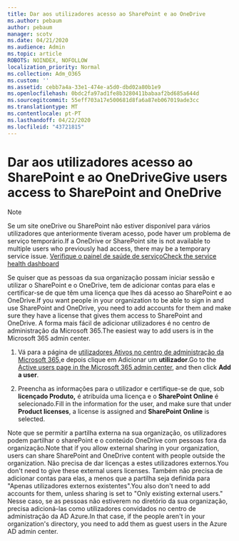 ```yaml
---
title: Dar aos utilizadores acesso ao SharePoint e ao OneDrive
ms.author: pebaum
author: pebaum
manager: scotv
ms.date: 04/21/2020
ms.audience: Admin
ms.topic: article
ROBOTS: NOINDEX, NOFOLLOW
localization_priority: Normal
ms.collection: Adm_O365
ms.custom: ''
ms.assetid: cebb7a4a-33e1-474e-a5d0-dbd02a80b1e9
ms.openlocfilehash: 0bdc2fa97ad1fe8b3280411babaaf2bd685a644d
ms.sourcegitcommit: 55eff703a17e500681d8fa6a87eb067019ade3cc
ms.translationtype: MT
ms.contentlocale: pt-PT
ms.lasthandoff: 04/22/2020
ms.locfileid: "43721815"
---
```

# <a name="give-users-access-to-sharepoint-and-onedrive"></a><span data-ttu-id="7c8e3-102">Dar aos utilizadores acesso ao SharePoint e ao OneDrive</span><span class="sxs-lookup"><span data-stu-id="7c8e3-102">Give users access to SharePoint and OneDrive</span></span>

> [!NOTE]
> <span data-ttu-id="7c8e3-103">Se um site oneDrive ou SharePoint não estiver disponível para vários utilizadores que anteriormente tiveram acesso, pode haver um problema de serviço temporário.</span><span class="sxs-lookup"><span data-stu-id="7c8e3-103">If a OneDrive or SharePoint site is not available to multiple users who previously had access, there may be a temporary service issue.</span></span> [<span data-ttu-id="7c8e3-104">Verifique o painel de saúde de serviço</span><span class="sxs-lookup"><span data-stu-id="7c8e3-104">Check the service health dashboard</span></span>](https://portal.office.com/adminportal/home#/servicehealth)
  
<span data-ttu-id="7c8e3-105">Se quiser que as pessoas da sua organização possam iniciar sessão e utilizar o SharePoint e o OneDrive, tem de adicionar contas para elas e certificar-se de que têm uma licença que lhes dá acesso ao SharePoint e ao OneDrive.</span><span class="sxs-lookup"><span data-stu-id="7c8e3-105">If you want people in your organization to be able to sign in and use SharePoint and OneDrive, you need to add accounts for them and make sure they have a license that gives them access to SharePoint and OneDrive.</span></span> <span data-ttu-id="7c8e3-106">A forma mais fácil de adicionar utilizadores é no centro de administração da Microsoft 365.</span><span class="sxs-lookup"><span data-stu-id="7c8e3-106">The easiest way to add users is in the Microsoft 365 admin center.</span></span>
  
1. <span data-ttu-id="7c8e3-107">Vá para a página de [utilizadores Ativos no centro de administração da Microsoft 365,](https://portal.office.com/adminportal/home#/users)e depois clique em Adicionar um **utilizador**.</span><span class="sxs-lookup"><span data-stu-id="7c8e3-107">Go to the [Active users page in the Microsoft 365 admin center](https://portal.office.com/adminportal/home#/users), and then click **Add a user**.</span></span>
    
2. <span data-ttu-id="7c8e3-108">Preencha as informações para o utilizador e certifique-se de que, sob **licençado Produto,** é atribuída uma licença e o **SharePoint Online** é selecionado.</span><span class="sxs-lookup"><span data-stu-id="7c8e3-108">Fill in the information for the user, and make sure that under **Product licenses**, a license is assigned and **SharePoint Online** is selected.</span></span> 
    
<span data-ttu-id="7c8e3-109">Note que se permitir a partilha externa na sua organização, os utilizadores podem partilhar o sharePoint e o conteúdo OneDrive com pessoas fora da organização.</span><span class="sxs-lookup"><span data-stu-id="7c8e3-109">Note that if you allow external sharing in your organization, users can share SharePoint and OneDrive content with people outside the organization.</span></span> <span data-ttu-id="7c8e3-110">Não precisa de dar licenças a estes utilizadores externos.</span><span class="sxs-lookup"><span data-stu-id="7c8e3-110">You don't need to give these external users licenses.</span></span> <span data-ttu-id="7c8e3-111">Também não precisa de adicionar contas para elas, a menos que a partilha seja definida para "Apenas utilizadores externos existentes".</span><span class="sxs-lookup"><span data-stu-id="7c8e3-111">You also don't need to add accounts for them, unless sharing is set to "Only existing external users."</span></span> <span data-ttu-id="7c8e3-112">Nesse caso, se as pessoas não estiverem no diretório da sua organização, precisa adicioná-las como utilizadores convidados no centro de administração da AD Azure.</span><span class="sxs-lookup"><span data-stu-id="7c8e3-112">In that case, if the people aren't in your organization's directory, you need to add them as guest users in the Azure AD admin center.</span></span>
  

